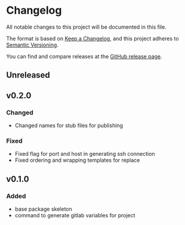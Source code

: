 # Changelog

All notable changes to this project will be documented in this file.

The format is based on [Keep a Changelog](https://keepachangelog.com/en/1.0.0),
and this project adheres to [Semantic Versioning](https://semver.org/spec/v2.0.0.html).

You can find and compare releases at the [GitHub release page](https://github.com/nuwave/lighthouse/releases).

## Unreleased

## v0.2.0

### Changed

- Changed names for stub files for publishing

### Fixed

- Fixed flag for port and host in generating ssh connection
- Fixed ordering and wrapping templates for replace

## v0.1.0

### Added

- base package skeleton
- command to generate gitlab variables for project
